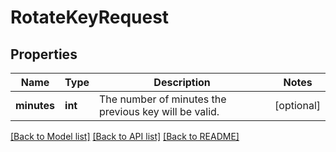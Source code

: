 # RotateKeyRequest

## Properties
Name | Type | Description | Notes
------------ | ------------- | ------------- | -------------
**minutes** | **int** | The number of minutes the previous key will be valid. | [optional] 

[[Back to Model list]](../README.md#documentation-for-models) [[Back to API list]](../README.md#documentation-for-api-endpoints) [[Back to README]](../README.md)


